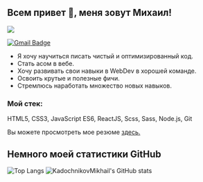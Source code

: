 ## Всем привет 👋, меня зовут Михаил!
![](https://komarev.com/ghpvc/?username=KadochnikovMikhail)

[![Gmail Badge](https://img.shields.io/badge/-divine.ekb.dev@gmail.com-c14438?style=flat&logo=Gmail&logoColor=white&link=mailto:divine.ekb.dev@gmail.com)](mailto:divine.ekb.dev@gmail.com) 

<ul>
  <li>Я хочу научиться писать чистый и оптимизированный код.<br></li>
  <li>Стать асом в вебе.<br></li>
  <li>Хочу развивать свои навыки в WebDev в хорошей команде.<br></li>
  <li>Освоить  крутые и полезные фичи.<br></li>
  <li>Стремлюсь наработать множество новых навыков.<br></li>
</ul>  

### Мой стек: 
HTML5, CSS3, JavaScript ES6, ReactJS, Scss, Sass, Node.js, Git</p><p align='left'> Вы можете просмотреть мое резюме <a href='https://drive.google.com/file/d/1XuK-8f3bcY4Zdbk3ZTZdKmrBEs1CBAPT/view?usp=sharing' target=_blank><u>здесь</u>.</a></p>
## Немного моей статистики GitHub

![Top Langs](https://github-readme-stats.vercel.app/api/top-langs/?username=KadochnikovMikhail&show_icons=true)
![KadochnikovMikhail's GitHub stats](https://github-readme-stats.vercel.app/api?username=KadochnikovMikhail)

